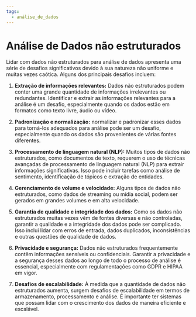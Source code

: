 ```yaml
---
tags:
  - análise_de_dados
---
```

# Análise de Dados não estruturados

Lidar com dados não estruturados para análise de dados apresenta uma série de desafios significativos devido à sua natureza não uniforme e muitas vezes caótica. Alguns dos principais desafios incluem:

1. **Extração de informações relevantes:** Dados não estruturados podem conter uma grande quantidade de informações irrelevantes ou redundantes. Identificar e extrair as informações relevantes para a análise é um desafio, especialmente quando os dados estão em formatos como texto livre, áudio ou vídeo.

2. **Padronização e normalização:** normalizar e padronizar esses dados para torná-los adequados para análise pode ser um desafio, especialmente quando os dados são provenientes de várias fontes diferentes.

3. **Processamento de linguagem natural (NLP):** Muitos tipos de dados não estruturados, como documentos de texto, requerem o uso de técnicas avançadas de processamento de linguagem natural (NLP) para extrair informações significativas. Isso pode incluir tarefas como análise de sentimento, identificação de tópicos e extração de entidades.

4. **Gerenciamento de volume e velocidade:** Alguns tipos de dados não estruturados, como dados de streaming ou mídia social, podem ser gerados em grandes volumes e em alta velocidade.

5. **Garantia de qualidade e integridade dos dados:** Como os dados não estruturados muitas vezes vêm de fontes diversas e não controladas, garantir a qualidade e a integridade dos dados pode ser complicado. Isso inclui lidar com erros de entrada, dados duplicados, inconsistências e outras questões de qualidade de dados.

6. **Privacidade e segurança:** Dados não estruturados frequentemente contêm informações sensíveis ou confidenciais. Garantir a privacidade e a segurança desses dados ao longo de todo o processo de análise é essencial, especialmente com regulamentações como GDPR e HIPAA em vigor.

7. **Desafios de escalabilidade:** À medida que a quantidade de dados não estruturados aumenta, surgem desafios de escalabilidade em termos de armazenamento, processamento e análise. É importante ter sistemas que possam lidar com o crescimento dos dados de maneira eficiente e escalável.
